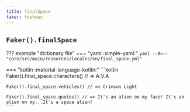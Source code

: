 ```yaml
---
title: finalSpace
faker: tvshows
---
```


## `Faker().finalSpace`

??? example "dictionary file"
    === "yaml :simple-yaml:"
        ```yaml
        --8<-- "core/src/main/resources/locales/en/final_space.yml"
        ```

=== "kotlin :material-language-kotlin:"
    ```kotlin
    Faker().final_space.characters() // => A.V.A

    Faker().final_space.vehicles() // => Crimson Light

    Faker().final_space.quotes() // => It's an alien on my face! It's an alien on my...It's a space alien!
    ```
